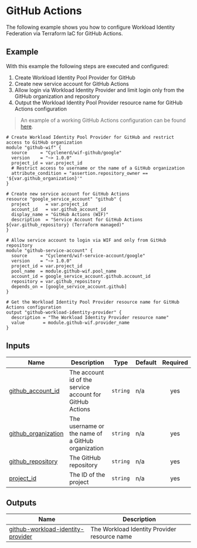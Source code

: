# GitHub Actions

The following example shows you how to configure Workload Identity Federation via Terraform IaC for GitHub Actions.

## Example

With this example the following steps are executed and configured:

1. Create Workload Identity Pool Provider for GitHub
1. Create new service account for GitHub Actions
1. Allow login via Workload Identity Provider and limit login only from the GitHub organization and repository
1. Output the Workload Identity Pool Provider resource name for GitHub Actions configuration

> An example of a working GitHub Actions configuration can be found [here](https://github.com/Cyclenerd/google-workload-identity-federation/blob/master/.github/workflows/auth.yml).

<!-- BEGIN_TF_DOCS -->

```hcl
# Create Workload Identity Pool Provider for GitHub and restrict access to GitHub organization
module "github-wif" {
  source     = "Cyclenerd/wif-github/google"
  version    = "~> 1.0.0"
  project_id = var.project_id
  # Restrict access to username or the name of a GitHub organization
  attribute_condition = "assertion.repository_owner == '${var.github_organization}'"
}

# Create new service account for GitHub Actions
resource "google_service_account" "github" {
  project      = var.project_id
  account_id   = var.github_account_id
  display_name = "GitHub Actions (WIF)"
  description  = "Service Account for GitHub Actions ${var.github_repository} (Terraform managed)"
}

# Allow service account to login via WIF and only from GitHub repository
module "github-service-account" {
  source     = "Cyclenerd/wif-service-account/google"
  version    = "~> 1.0.0"
  project_id = var.project_id
  pool_name  = module.github-wif.pool_name
  account_id = google_service_account.github.account_id
  repository = var.github_repository
  depends_on = [google_service_account.github]
}

# Get the Workload Identity Pool Provider resource name for GitHub Actions configuration
output "github-workload-identity-provider" {
  description = "The Workload Identity Provider resource name"
  value       = module.github-wif.provider_name
}
```

## Inputs

| Name | Description | Type | Default | Required |
|------|-------------|------|---------|:--------:|
| <a name="input_github_account_id"></a> [github\_account\_id](#input\_github\_account\_id) | The account id of the service account for GitHub Actions | `string` | n/a | yes |
| <a name="input_github_organization"></a> [github\_organization](#input\_github\_organization) | The username or the name of a GitHub organization | `string` | n/a | yes |
| <a name="input_github_repository"></a> [github\_repository](#input\_github\_repository) | The GitHub repository | `string` | n/a | yes |
| <a name="input_project_id"></a> [project\_id](#input\_project\_id) | The ID of the project | `string` | n/a | yes |

## Outputs

| Name | Description |
|------|-------------|
| <a name="output_github-workload-identity-provider"></a> [github-workload-identity-provider](#output\_github-workload-identity-provider) | The Workload Identity Provider resource name |
<!-- END_TF_DOCS -->
